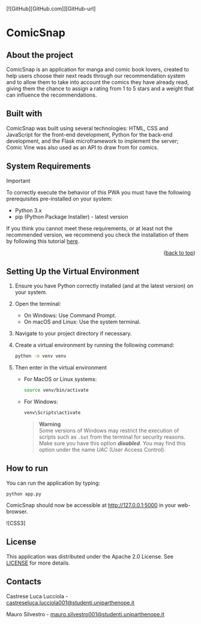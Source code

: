 [![GitHub][GitHub.com]][GitHub-url]

# ComicSnap

## About the project

ComicSnap is an application for manga and comic book lovers, created to help users choose their next reads through our recommendation system and to allow them to take into account the comics they have already read, giving them the chance to assign a rating from 1 to 5 stars and a weight that can influence the recommendations.

## Built with

ComicSnap was built using several technologies: HTML, CSS and JavaScript for the front-end development, Python for the back-end development, and the Flask microframework to implement the server; Comic Vine was also used as an API to draw from for comics.

<!-- SYSTEM REQUIREMENTS -->
## System Requirements

> [!IMPORTANT]
> To correctly execute the behavior of this PWA you must have the following prerequisites pre-installed on your system:
> - Python 3.x
> - pip (Python Package Installer) - latest version

If you think you cannot meet these requirements, or at least not the recommended version, we recommend you check the installation of them by following this tutorial [here](https://github.com/r3aprz/Python-installation-tutorial).

<p align="right">(<a href="#readme-top">back to top</a>)</p>

<!-- SETTING UP VENV -->
## Setting Up the Virtual Environment

1. Ensure you have Python correctly installed (and at the latest version) on your system.

2. Open the terminal:
    - On Windows: Use Command Prompt.
    - On macOS and Linux: Use the system terminal.
    
3. Navigate to your project directory if necessary.

4. Create a virtual environment by running the following command:
    ```bash
    python -m venv venv
    ```
5. Then enter in the virtual environment
    - For MacOS or Linux systems:
        ```bash
        source venv/bin/activate
        ```
    - For Windows:
        ```bash
        venv\Scripts\activate
        ```
		> **Warning**  
		> Some versions of Windows may restrict the execution of scripts such as `.bat` from the terminal for security reasons. Make sure you have this option ***disabled***. You may find this option under the name *UAC* (User Access Control).

## How to run

You can run the application by typing:

```python app.py```

ComicSnap should now be accessible at http://127.0.0.1:5000 in your web-browser.

![CSS3]

## License

This application was distributed under the Apache 2.0 License. See [LICENSE](LICENSE) for more details.

## Contacts

Castrese Luca Lucciola - castreseluca.lucciola001@studenti.uniparthenope.it

Mauro Silvestro - mauro.silvestro001@studenti.uniparthenope.it
